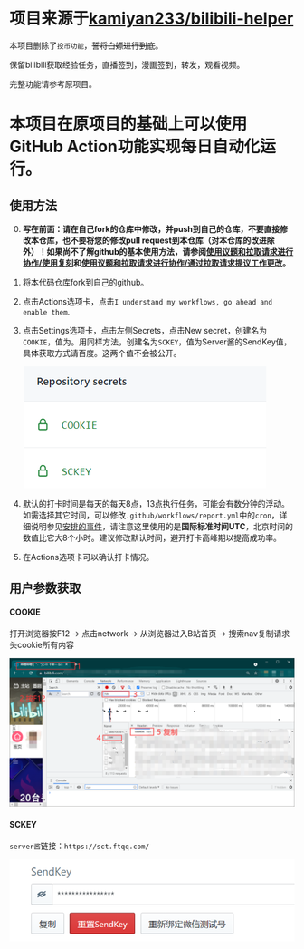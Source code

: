 # 项目来源于[kamiyan233/bilibili-helper](https://github.com/kamiyan233/bilibili-helper)

本项目删除了`投币功能`，~~誓将白嫖进行到底~~。

保留bilibili获取经验任务，直播签到，漫画签到，转发，观看视频。

完整功能请参考原项目。

# 本项目在原项目的基础上可以使用GitHub Action功能实现每日自动化运行。

## 使用方法

0. **写在前面：请在自己fork的仓库中修改，并push到自己的仓库，不要直接修改本仓库，也不要将您的修改pull request到本仓库（对本仓库的改进除外）！如果尚不了解github的基本使用方法，请参阅[使用议题和拉取请求进行协作/使用复刻](https://docs.github.com/cn/github/collaborating-with-issues-and-pull-requests/working-with-forks)和[使用议题和拉取请求进行协作/通过拉取请求提议工作更改](https://docs.github.com/cn/github/collaborating-with-issues-and-pull-requests/proposing-changes-to-your-work-with-pull-requests)。**

1. 将本代码仓库fork到自己的github。

2. 点击Actions选项卡，点击`I understand my workflows, go ahead and enable them`.

3. 点击Settings选项卡，点击左侧Secrets，点击New secret，创建名为`COOKIE`，值为。用同样方法，创建名为`SCKEY`，值为Server酱的SendKey值，具体获取方式请百度。这两个值不会被公开。

   ![secrets](img/1.png)

4. 默认的打卡时间是每天的每天8点，13点执行任务，可能会有数分钟的浮动。如需选择其它时间，可以修改`.github/workflows/report.yml`中的`cron`，详细说明参见[安排的事件](https://docs.github.com/cn/actions/reference/events-that-trigger-workflows#scheduled-events)，请注意这里使用的是**国际标准时间UTC**，北京时间的数值比它大8个小时。建议修改默认时间，避开打卡高峰期以提高成功率。

5. 在Actions选项卡可以确认打卡情况。




## 用户参数获取
#### COOKIE
打开浏览器按F12 -> 点击network -> 从浏览器进入B站首页 -> 搜索nav复制请求头cookie所有内容

![图示](img/COOKIE.png)

#### SCKEY
`server酱`链接：`https://sct.ftqq.com/`

![图示](img/SCKEY.png)

